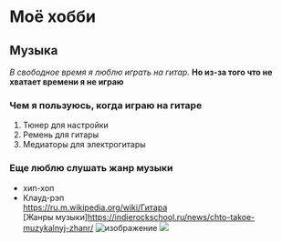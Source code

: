 # Моё хобби
## Музыка ##
_В свободное время я люблю играть на гитар._
__Но из-за того что не хватает времени я не играю__
### Чем я пользуюсь, когда играю на гитаре
1. Тюнер для настройки
2. Ремень для гитары
3. Медиаторы для электрогитары
 ### Еще люблю слушать жанр музыки
 * хип-хоп
 * Клауд-рэп   
 <https://ru.m.wikipedia.org/wiki/Гитара>    
 [Жанры музыки]<https://indierockschool.ru/news/chto-takoe-muzykalnyj-zhanr/>
 ![изображение](https://i.ebayimg.com/00/s/MTU5M1gxNjAw/z/MNEAAOSwIpRhvjX9/$_57.JPG?set_id=8800005007)
 ![](https://w.forfun.com/fetch/5b/5bf4a83fa48ed97c7dfc2cd59324e14e.jpeg)

